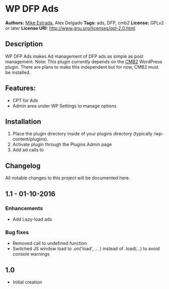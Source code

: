 # WP DFP Ads

**Authors:**      [Mike Estrada](https://bleucellar.com), Alex Delgado
**Tags:**         ads, DFP, cmb2
**License:**      GPLv2 or later
**License URI:**  http://www.gnu.org/licenses/gpl-2.0.html

## Description

WP DFP Ads makes Ad management of DFP ads as simple as post management.
Note: This plugin currently depends on the [CMB2](https://github.com/CMB2/CMB2) WordPress plugin. There are plans to make this independent but for now, CMB2 must be installed.

## Features:

* CPT for Ads
* Admin area under WP Settings to manage options

## Installation

1. Place the plugin directory inside of your plugins directory (typically /wp-content/plugins).
2. Activate plugin through the Plugins Admin page
3. Add ad calls to

## Changelog
All notable changes to this project will be documented here.

## 1.1 - 01-10-2016

### Enhancements
* Add Lazy-load ads

### Bug fixes
* Removed call to undefined function
* Switched JS window load to .on('load', ... ) instead of .load(...) to avoid console warnings

## 1.0

* Initial creation
